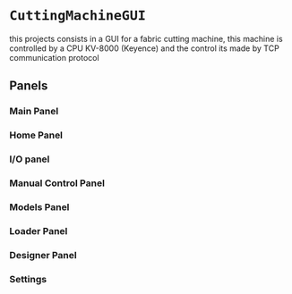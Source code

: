 # `CuttingMachineGUI`

this projects consists in a GUI for a fabric cutting machine, this machine is controlled by a CPU KV-8000 (Keyence) and the control its made by TCP communication protocol

## Panels

### Main Panel

### Home Panel

### I/O panel

### Manual Control Panel

### Models Panel

### Loader Panel

### Designer Panel

### Settings


